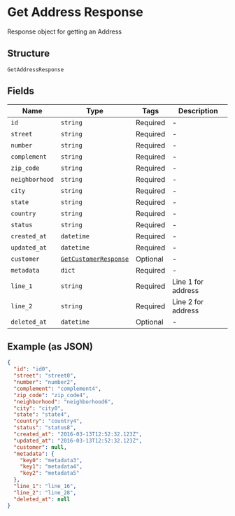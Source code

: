 
# Get Address Response

Response object for getting an Address

## Structure

`GetAddressResponse`

## Fields

| Name | Type | Tags | Description |
|  --- | --- | --- | --- |
| `id` | `string` | Required | - |
| `street` | `string` | Required | - |
| `number` | `string` | Required | - |
| `complement` | `string` | Required | - |
| `zip_code` | `string` | Required | - |
| `neighborhood` | `string` | Required | - |
| `city` | `string` | Required | - |
| `state` | `string` | Required | - |
| `country` | `string` | Required | - |
| `status` | `string` | Required | - |
| `created_at` | `datetime` | Required | - |
| `updated_at` | `datetime` | Required | - |
| `customer` | [`GetCustomerResponse`](/doc/models/get-customer-response.md) | Optional | - |
| `metadata` | `dict` | Required | - |
| `line_1` | `string` | Required | Line 1 for address |
| `line_2` | `string` | Required | Line 2 for address |
| `deleted_at` | `datetime` | Optional | - |

## Example (as JSON)

```json
{
  "id": "id0",
  "street": "street0",
  "number": "number2",
  "complement": "complement4",
  "zip_code": "zip_code4",
  "neighborhood": "neighborhood6",
  "city": "city0",
  "state": "state4",
  "country": "country4",
  "status": "status8",
  "created_at": "2016-03-13T12:52:32.123Z",
  "updated_at": "2016-03-13T12:52:32.123Z",
  "customer": null,
  "metadata": {
    "key0": "metadata3",
    "key1": "metadata4",
    "key2": "metadata5"
  },
  "line_1": "line_16",
  "line_2": "line_28",
  "deleted_at": null
}
```


